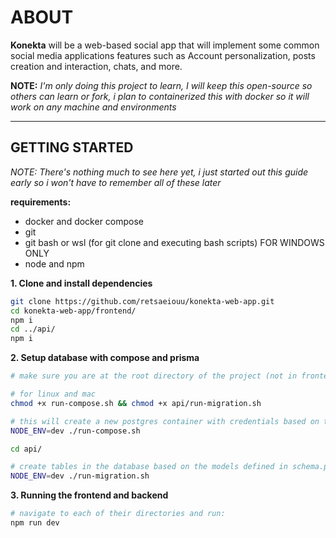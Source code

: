 # ABOUT

**Konekta** will be a web-based social app that will implement some common social media applications features such as Account personalization, posts creation and interaction, chats, and more.

**NOTE:**
_I'm only doing this project to learn, I will keep this open-source so others can learn or fork, i plan to containerized this with docker so it will work on any machine and environments_

---

## GETTING STARTED

_NOTE: There's nothing much to see here yet, i just started out this guide early so i won't have to remember all of these later_

**requirements:**

- docker and docker compose
- git
- git bash or wsl (for git clone and executing bash scripts) FOR WINDOWS ONLY
- node and npm

**1. Clone and install dependencies**

```bash
git clone https://github.com/retsaeiouu/konekta-web-app.git
cd konekta-web-app/frontend/
npm i
cd ../api/
npm i
```

**2. Setup database with compose and prisma**

```bash
# make sure you are at the root directory of the project (not in frontend or api directory)

# for linux and mac
chmod +x run-compose.sh && chmod +x api/run-migration.sh

# this will create a new postgres container with credentials based on the .env file
NODE_ENV=dev ./run-compose.sh

cd api/

# create tables in the database based on the models defined in schema.prisma
NODE_ENV=dev ./run-migration.sh
```

**3. Running the frontend and backend**

```bash
# navigate to each of their directories and run:
npm run dev
```

